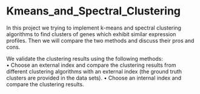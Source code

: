 # Kmeans_and_Spectral_Clustering
In this project we trying to implement k-means and spectral clustering algorithms to find clusters of genes which exhibit similar expression profiles. Then we will compare the two methods and discuss their pros and cons.

We validate the clustering results using the following methods: 
<br/>• Choose an external index and compare the clustering results from different clustering algorithms with an external index (the ground truth clusters are provided in the data sets). 
• Choose an internal index and compare the clustering results.
